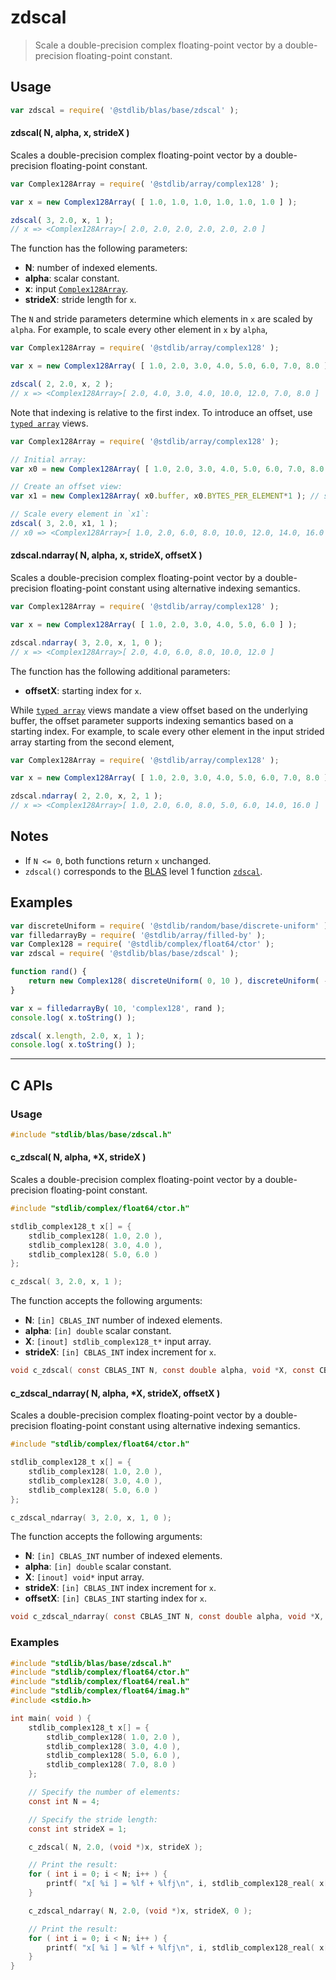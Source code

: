 <!--

@license Apache-2.0

Copyright (c) 2025 The Stdlib Authors.

Licensed under the Apache License, Version 2.0 (the "License");
you may not use this file except in compliance with the License.
You may obtain a copy of the License at

   http://www.apache.org/licenses/LICENSE-2.0

Unless required by applicable law or agreed to in writing, software
distributed under the License is distributed on an "AS IS" BASIS,
WITHOUT WARRANTIES OR CONDITIONS OF ANY KIND, either express or implied.
See the License for the specific language governing permissions and
limitations under the License.

-->

# zdscal

> Scale a double-precision complex floating-point vector by a double-precision floating-point constant.

<section class="usage">

## Usage

```javascript
var zdscal = require( '@stdlib/blas/base/zdscal' );
```

#### zdscal( N, alpha, x, strideX )

Scales a double-precision complex floating-point vector by a double-precision floating-point constant.

```javascript
var Complex128Array = require( '@stdlib/array/complex128' );

var x = new Complex128Array( [ 1.0, 1.0, 1.0, 1.0, 1.0, 1.0 ] );

zdscal( 3, 2.0, x, 1 );
// x => <Complex128Array>[ 2.0, 2.0, 2.0, 2.0, 2.0, 2.0 ]
```

The function has the following parameters:

-   **N**: number of indexed elements.
-   **alpha**: scalar constant.
-   **x**: input [`Complex128Array`][@stdlib/array/complex128].
-   **strideX**: stride length for `x`.

The `N` and stride parameters determine which elements in `x` are scaled by `alpha`. For example, to scale every other element in `x` by `alpha`,

```javascript
var Complex128Array = require( '@stdlib/array/complex128' );

var x = new Complex128Array( [ 1.0, 2.0, 3.0, 4.0, 5.0, 6.0, 7.0, 8.0 ] );

zdscal( 2, 2.0, x, 2 );
// x => <Complex128Array>[ 2.0, 4.0, 3.0, 4.0, 10.0, 12.0, 7.0, 8.0 ]
```

Note that indexing is relative to the first index. To introduce an offset, use [`typed array`][mdn-typed-array] views.

<!-- eslint-disable stdlib/capitalized-comments -->

```javascript
var Complex128Array = require( '@stdlib/array/complex128' );

// Initial array:
var x0 = new Complex128Array( [ 1.0, 2.0, 3.0, 4.0, 5.0, 6.0, 7.0, 8.0 ] );

// Create an offset view:
var x1 = new Complex128Array( x0.buffer, x0.BYTES_PER_ELEMENT*1 ); // start at 2nd element

// Scale every element in `x1`:
zdscal( 3, 2.0, x1, 1 );
// x0 => <Complex128Array>[ 1.0, 2.0, 6.0, 8.0, 10.0, 12.0, 14.0, 16.0 ]
```

#### zdscal.ndarray( N, alpha, x, strideX, offsetX )

Scales a double-precision complex floating-point vector by a double-precision floating-point constant using alternative indexing semantics.

```javascript
var Complex128Array = require( '@stdlib/array/complex128' );

var x = new Complex128Array( [ 1.0, 2.0, 3.0, 4.0, 5.0, 6.0 ] );

zdscal.ndarray( 3, 2.0, x, 1, 0 );
// x => <Complex128Array>[ 2.0, 4.0, 6.0, 8.0, 10.0, 12.0 ]
```

The function has the following additional parameters:

-   **offsetX**: starting index for `x`.

While [`typed array`][mdn-typed-array] views mandate a view offset based on the underlying buffer, the offset parameter supports indexing semantics based on a starting index. For example, to scale every other element in the input strided array starting from the second element,

```javascript
var Complex128Array = require( '@stdlib/array/complex128' );

var x = new Complex128Array( [ 1.0, 2.0, 3.0, 4.0, 5.0, 6.0, 7.0, 8.0 ] );

zdscal.ndarray( 2, 2.0, x, 2, 1 );
// x => <Complex128Array>[ 1.0, 2.0, 6.0, 8.0, 5.0, 6.0, 14.0, 16.0 ]
```

</section>

<!-- /.usage -->

<section class="notes">

## Notes

-   If `N <= 0`, both functions return `x` unchanged.
-   `zdscal()` corresponds to the [BLAS][blas] level 1 function [`zdscal`][zdscal].

</section>

<!-- /.notes -->

<section class="examples">

## Examples

<!-- eslint no-undef: "error" -->

```javascript
var discreteUniform = require( '@stdlib/random/base/discrete-uniform' );
var filledarrayBy = require( '@stdlib/array/filled-by' );
var Complex128 = require( '@stdlib/complex/float64/ctor' );
var zdscal = require( '@stdlib/blas/base/zdscal' );

function rand() {
    return new Complex128( discreteUniform( 0, 10 ), discreteUniform( -5, 5 ) );
}

var x = filledarrayBy( 10, 'complex128', rand );
console.log( x.toString() );

zdscal( x.length, 2.0, x, 1 );
console.log( x.toString() );
```

</section>

<!-- /.examples -->

<!-- C interface documentation. -->

* * *

<section class="c">

## C APIs

<!-- Section to include introductory text. Make sure to keep an empty line after the intro `section` element and another before the `/section` close. -->

<section class="intro">

</section>

<!-- /.intro -->

<!-- C usage documentation. -->

<section class="usage">

### Usage

```c
#include "stdlib/blas/base/zdscal.h"
```

#### c_zdscal( N, alpha, \*X, strideX )

Scales a double-precision complex floating-point vector by a double-precision floating-point constant.

```c
#include "stdlib/complex/float64/ctor.h"

stdlib_complex128_t x[] = {
    stdlib_complex128( 1.0, 2.0 ),
    stdlib_complex128( 3.0, 4.0 ),
    stdlib_complex128( 5.0, 6.0 )
};

c_zdscal( 3, 2.0, x, 1 );
```

The function accepts the following arguments:

-   **N**: `[in] CBLAS_INT` number of indexed elements.
-   **alpha**: `[in] double` scalar constant.
-   **X**: `[inout] stdlib_complex128_t*` input array.
-   **strideX**: `[in] CBLAS_INT` index increment for `x`.

```c
void c_zdscal( const CBLAS_INT N, const double alpha, void *X, const CBLAS_INT strideX );
```

#### c_zdscal_ndarray( N, alpha, \*X, strideX, offsetX )

Scales a double-precision complex floating-point vector by a double-precision floating-point constant using alternative indexing semantics.

```c
#include "stdlib/complex/float64/ctor.h"

stdlib_complex128_t x[] = {
    stdlib_complex128( 1.0, 2.0 ),
    stdlib_complex128( 3.0, 4.0 ),
    stdlib_complex128( 5.0, 6.0 )
};

c_zdscal_ndarray( 3, 2.0, x, 1, 0 );
```

The function accepts the following arguments:

-   **N**: `[in] CBLAS_INT` number of indexed elements.
-   **alpha**: `[in] double` scalar constant.
-   **X**: `[inout] void*` input array.
-   **strideX**: `[in] CBLAS_INT` index increment for `x`.
-   **offsetX**: `[in] CBLAS_INT` starting index for `x`.

```c
void c_zdscal_ndarray( const CBLAS_INT N, const double alpha, void *X, const CBLAS_INT strideX, const CBLAS_INT offsetX );
```

</section>

<!-- /.usage -->

<!-- C API usage notes. Make sure to keep an empty line after the `section` element and another before the `/section` close. -->

<section class="notes">

</section>

<!-- /.notes -->

<!-- C API usage examples. -->

<section class="examples">

### Examples

```c
#include "stdlib/blas/base/zdscal.h"
#include "stdlib/complex/float64/ctor.h"
#include "stdlib/complex/float64/real.h"
#include "stdlib/complex/float64/imag.h"
#include <stdio.h>

int main( void ) {
    stdlib_complex128_t x[] = {
        stdlib_complex128( 1.0, 2.0 ),
        stdlib_complex128( 3.0, 4.0 ),
        stdlib_complex128( 5.0, 6.0 ),
        stdlib_complex128( 7.0, 8.0 )
    };

    // Specify the number of elements:
    const int N = 4;

    // Specify the stride length:
    const int strideX = 1;

    c_zdscal( N, 2.0, (void *)x, strideX );

    // Print the result:
    for ( int i = 0; i < N; i++ ) {
        printf( "x[ %i ] = %lf + %lfj\n", i, stdlib_complex128_real( x[ i ] ), stdlib_complex128_imag( x[ i ] ) );
    }

    c_zdscal_ndarray( N, 2.0, (void *)x, strideX, 0 );

    // Print the result:
    for ( int i = 0; i < N; i++ ) {
        printf( "x[ %i ] = %lf + %lfj\n", i, stdlib_complex128_real( x[ i ] ), stdlib_complex128_imag( x[ i ] ) );
    }
}
```

</section>

<!-- /.examples -->

</section>

<!-- /.c -->

<!-- Section for related `stdlib` packages. Do not manually edit this section, as it is automatically populated. -->

<section class="related">

</section>

<!-- /.related -->

<!-- Section for all links. Make sure to keep an empty line after the `section` element and another before the `/section` close. -->

<section class="links">

[blas]: http://www.netlib.org/blas

[zdscal]: https://www.netlib.org/lapack/explore-html/d2/de8/group__scal_ga40d50a435a5fcf16cf41fa80d746819f.html#ga40d50a435a5fcf16cf41fa80d746819f

[mdn-typed-array]: https://developer.mozilla.org/en-US/docs/Web/JavaScript/Reference/Global_Objects/TypedArray

[@stdlib/array/complex128]: https://github.com/stdlib-js/array-complex128

</section>

<!-- /.links -->

